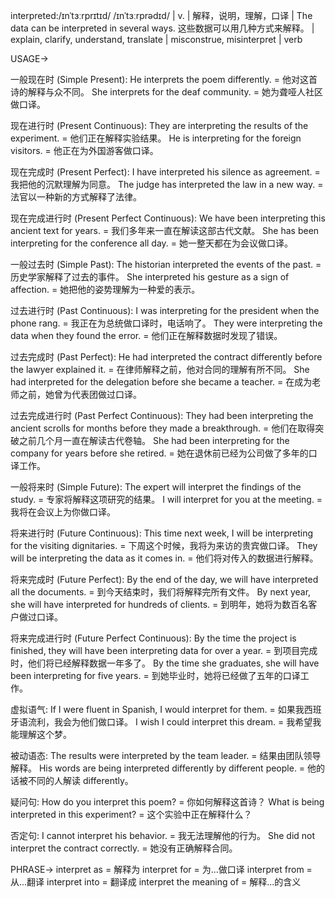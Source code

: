 interpreted:/ɪnˈtɜːrprɪtɪd/ /ɪnˈtɜːrprədɪd/ | v. | 解释，说明，理解，口译 | The data can be interpreted in several ways.  这些数据可以用几种方式来解释。 |  explain, clarify, understand, translate | misconstrue, misinterpret | verb

USAGE->

一般现在时 (Simple Present):
He interprets the poem differently. = 他对这首诗的解释与众不同。
She interprets for the deaf community. = 她为聋哑人社区做口译。


现在进行时 (Present Continuous):
They are interpreting the results of the experiment. = 他们正在解释实验结果。
He is interpreting for the foreign visitors. = 他正在为外国游客做口译。


现在完成时 (Present Perfect):
I have interpreted his silence as agreement. = 我把他的沉默理解为同意。
The judge has interpreted the law in a new way. = 法官以一种新的方式解释了法律。


现在完成进行时 (Present Perfect Continuous):
We have been interpreting this ancient text for years. = 我们多年来一直在解读这部古代文献。
She has been interpreting for the conference all day. = 她一整天都在为会议做口译。


一般过去时 (Simple Past):
The historian interpreted the events of the past. = 历史学家解释了过去的事件。
She interpreted his gesture as a sign of affection. = 她把他的姿势理解为一种爱的表示。


过去进行时 (Past Continuous):
I was interpreting for the president when the phone rang. = 我正在为总统做口译时，电话响了。
They were interpreting the data when they found the error. = 他们正在解释数据时发现了错误。


过去完成时 (Past Perfect):
He had interpreted the contract differently before the lawyer explained it. = 在律师解释之前，他对合同的理解有所不同。
She had interpreted for the delegation before she became a teacher. = 在成为老师之前，她曾为代表团做过口译。


过去完成进行时 (Past Perfect Continuous):
They had been interpreting the ancient scrolls for months before they made a breakthrough. = 他们在取得突破之前几个月一直在解读古代卷轴。
She had been interpreting for the company for years before she retired. = 她在退休前已经为公司做了多年的口译工作。


一般将来时 (Simple Future):
The expert will interpret the findings of the study. = 专家将解释这项研究的结果。
I will interpret for you at the meeting. = 我将在会议上为你做口译。


将来进行时 (Future Continuous):
This time next week, I will be interpreting for the visiting dignitaries. = 下周这个时候，我将为来访的贵宾做口译。
They will be interpreting the data as it comes in. = 他们将对传入的数据进行解释。


将来完成时 (Future Perfect):
By the end of the day, we will have interpreted all the documents. = 到今天结束时，我们将解释完所有文件。
By next year, she will have interpreted for hundreds of clients. = 到明年，她将为数百名客户做过口译。


将来完成进行时 (Future Perfect Continuous):
By the time the project is finished, they will have been interpreting data for over a year. = 到项目完成时，他们将已经解释数据一年多了。
By the time she graduates, she will have been interpreting for five years. = 到她毕业时，她将已经做了五年的口译工作。


虚拟语气:
If I were fluent in Spanish, I would interpret for them. = 如果我西班牙语流利，我会为他们做口译。
I wish I could interpret this dream. = 我希望我能理解这个梦。


被动语态:
The results were interpreted by the team leader. = 结果由团队领导解释。
His words are being interpreted differently by different people. = 他的话被不同的人解读 differently。


疑问句:
How do you interpret this poem? = 你如何解释这首诗？
What is being interpreted in this experiment? = 这个实验中正在解释什么？


否定句:
I cannot interpret his behavior. = 我无法理解他的行为。
She did not interpret the contract correctly. = 她没有正确解释合同。



PHRASE->
interpret as = 解释为
interpret for = 为...做口译
interpret from = 从...翻译
interpret into = 翻译成
interpret the meaning of = 解释...的含义
